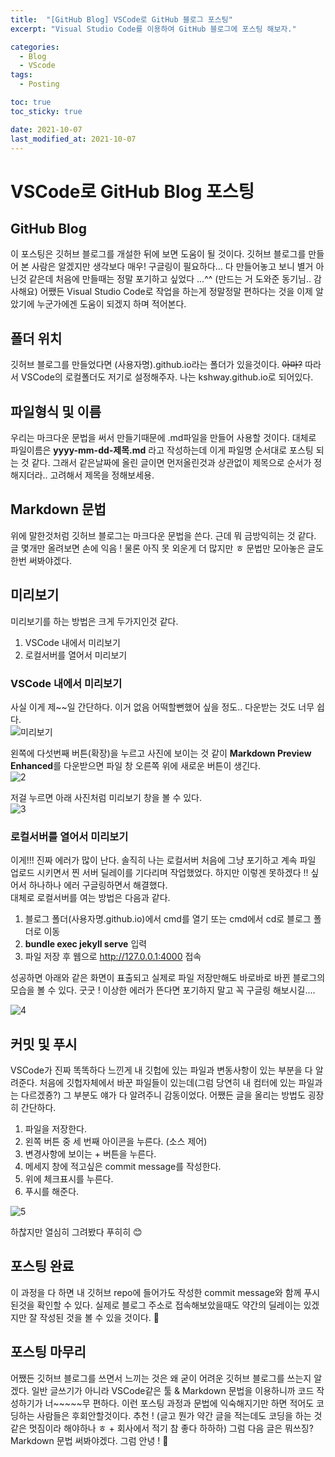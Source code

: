 ```yaml
---
title:  "[GitHub Blog] VSCode로 GitHub 블로그 포스팅"
excerpt: "Visual Studio Code를 이용하여 GitHub 블로그에 포스팅 해보자."

categories:
  - Blog
  - VScode
tags:
  - Posting

toc: true
toc_sticky: true

date: 2021-10-07
last_modified_at: 2021-10-07
---
```


# VSCode로 GitHub Blog 포스팅
## GitHub Blog
이 포스팅은 깃허브 블로그를 개설한 뒤에 보면 도움이 될 것이다. 깃허브 블로그를 만들어 본 사람은 알겠지만 생각보다 매우! 구글링이 필요하다... 다 만들어놓고 보니 별거 아닌것 같은데 처음에 만들때는 정말 포기하고 싶었다 ...^^ (만드는 거 도와준 동기님.. 감사해요) 어쨌든 Visual Studio Code로 작업을 하는게 정말정말 편하다는 것을 이제 알았기에 누군가에겐 도움이 되겠지 하며 적어본다.

## 폴더 위치
깃허브 블로그를 만들었다면 (사용자명).github.io라는 폴더가 있을것이다. ~~아마?~~ 따라서 VSCode의 로컬폴더도 저기로 설정해주자. 나는 kshway.github.io로 되어있다.

## 파일형식 및 이름
우리는 마크다운 문법을 써서 만들기때문에 .md파일을 만들어 사용할 것이다. 대체로 파일이름은 **yyyy-mm-dd-제목.md** 라고 작성하는데 이게 파일명 순서대로 포스팅 되는 것 같다. 그래서 같은날짜에 올린 글이면 먼저올린것과 상관없이 제목으로 순서가 정해지더라.. 고려해서 제목을 정해보세용.

## Markdown 문법
위에 말한것처럼 깃허브 블로그는 마크다운 문법을 쓴다. 근데 뭐 금방익히는 것 같다. 글 몇개만 올려보면 손에 익음 ! 물론 아직 못 외운게 더 많지만 ㅎ 문법만 모아놓은 글도 한번 써봐야겠다.

## 미리보기
미리보기를 하는 방법은 크게 두가지인것 같다.  
1. VSCode 내에서 미리보기
1. 로컬서버를 열어서 미리보기

### VSCode 내에서 미리보기
사실 이게 제~~일 간단하다. 이거 없음 어떡할뻔했어 싶을 정도.. 다운받는 것도 너무 쉽다.  
![미리보기](https://user-images.githubusercontent.com/91586956/136302647-ac835136-81ad-44a1-8586-a9457ff3463b.png)  

왼쪽에 다섯번째 버튼(확장)을 누르고 사진에 보이는 것 같이 **Markdown Preview Enhanced**를 다운받으면 파일 창 오른쪽 위에 새로운 버튼이 생긴다.  
![2](https://user-images.githubusercontent.com/91586956/136304093-9e952524-124b-4fd7-b1f7-5555a5368fa0.png)



저걸 누르면 아래 사진처럼 미리보기 창을 볼 수 있다.  
![3](https://user-images.githubusercontent.com/91586956/136304027-b6fd6b5c-bab9-42ec-85ec-6c6c6e851493.png)

### 로컬서버를 열어서 미리보기
이게!!! 진짜 에러가 많이 난다. 솔직히 나는 로컬서버 처음에 그냥 포기하고 계속 파일 업로드 시키면서 찐 서버 딜레이를 기다리며 작업했었다. 하지만 이렇겐 못하겠다 !! 싶어서 하나하나 에러 구글링하면서 해결했다.  
대체로 로컬서버를 여는 방법은 다음과 같다.  
1. 블로그 폴더(사용자명.github.io)에서 cmd를 열기 또는 cmd에서 cd로 블로그 폴더로 이동
1. **bundle exec jekyll serve** 입력
1. 파일 저장 후 웹으로 http://127.0.0.1:4000 접속  

성공하면 아래와 같은 화면이 표출되고 실제로 파일 저장만해도 바로바로 바뀐 블로그의 모습을 볼 수 있다. 굿굿 ! 이상한 에러가 뜬다면 포기하지 말고 꼭 구글링 해보시길....

![4](https://user-images.githubusercontent.com/91586956/136304859-2fb62445-9549-4a47-83e0-e639b52a8df4.png)

## 커밋 및 푸시
VSCode가 진짜 똑똑하다 느낀게 내 깃헙에 있는 파일과 변동사항이 있는 부분을 다 알려준다. 처음에 깃헙자체에서 바꾼 파일들이 있는데(그럼 당연히 내 컴터에 있는 파일과는 다르겠죵?) 그 부분도 얘가 다 알려주니 감동이었다. 어쨌든 글을 올리는 방법도 굉장히 간단하다.  
1. 파일을 저장한다.
1. 왼쪽 버튼 중 세 번째 아이콘을 누른다. (소스 제어)
1. 변경사항에 보이는 + 버튼을 누른다.
1. 메세지 창에 적고싶은 commit message를 작성한다.
1. 위에 체크표시를 누른다.
1. 푸시를 해준다.


![5](https://user-images.githubusercontent.com/91586956/136305320-73228027-1c96-4d17-8ca6-b77a5671e6a4.png)

하찮지만 열심히 그려봤다 푸히히 😊

## 포스팅 완료
이 과정을 다 하면 내 깃허브 repo에 들어가도 작성한 commit message와 함께 푸시된것을 확인할 수 있다. 실제로 블로그 주소로 접속해보았을때도 약간의 딜레이는 있겠지만 잘 작성된 것을 볼 수 있을 것이다. 👀

## 포스팅 마무리
어쨌든 깃허브 블로그를 쓰면서 느끼는 것은 왜 굳이 어려운 깃허브 블로그를 쓰는지 알겠다. 일반 글쓰기가 아니라 VSCode같은 툴 & Markdown 문법을 이용하니까 코드 작성하기가 너~~~~~무 편하다. 이런 포스팅 과정과 문법에 익숙해지기만 하면 적어도 코딩하는 사람들은 후회안할것이다. 추천 ! (글고 뭔가 약간 글을 적는데도 코딩을 하는 것 같은 멋짐이라 해야하나 ㅎ + 회사에서 적기 참 좋다 하하하) 그럼 다음 글은 뭐쓰징? Markdown 문법 써봐야겠다. 그럼 안녕 ! 🤗